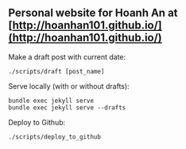 ## Personal website for Hoanh An at [http://hoanhan101.github.io/](http://hoanhan101.github.io/)

Make a draft post with current date:
```
./scripts/draft [post_name]
```

Serve locally (with or without drafts):
```
bundle exec jekyll serve
bundle exec jekyll serve --drafts
```

Deploy to Github:
```
./scripts/deploy_to_github
```
